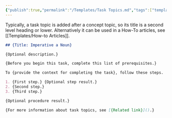 ```yaml
---
{"publish":true,"permalink":"/Templates/Task Topics.md","tags":["template"],"cssclasses":""}
---
```


Typically, a task topic is added after a concept topic, so its title is a second level heading or lower. Alternatively it can be used in a How-To articles, see [[Templates/How-to Articles]].

``` markdown
## {Title: Imperative a Noun}

{Optional description.}

{Before you begin this task, complete this list of prerequisites.}

To {provide the context for completing the task}, follow these steps.

1. {First step.} {Optional step result.}
2. {Second step.}
3. {Third step.}   

{Optional procedure result.}

{For more information about task topics, see [{Related link}]().}
```

